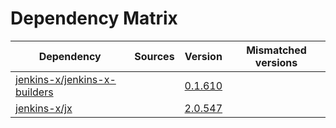 # Dependency Matrix

Dependency | Sources | Version | Mismatched versions
---------- | ------- | ------- | -------------------
[jenkins-x/jenkins-x-builders](https://github.com/jenkins-x/jenkins-x-builders) |  | [0.1.610]() | 
[jenkins-x/jx](https://github.com/jenkins-x/jx) |  | [2.0.547](https://github.com/jenkins-x/jx/releases/tag/v2.0.547) | 
